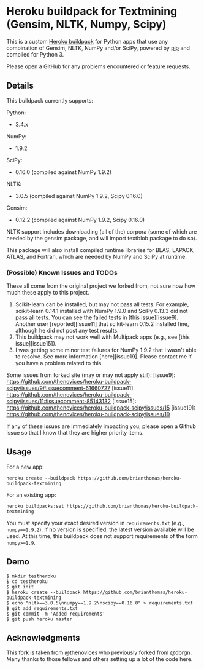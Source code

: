 Heroku buildpack for Textmining (Gensim, NLTK, Numpy, Scipy)
====================================================

This is a custom [Heroku buildpack](http://devcenter.heroku.com/articles/buildpacks)
for Python apps that use any combination of Gensim, NLTK, NumPy and/or SciPy, 
powered by [pip](http://www.pip-installer.org/) and compiled for Python 3.

Please open a GitHub for any problems encountered or feature requests.

Details
-------

This buildpack currently supports:

Python:
  * 3.4.x

NumPy:
  * 1.9.2  

SciPy:
  * 0.16.0 (compiled against NumPy 1.9.2)

NLTK:
  * 3.0.5 (compiled against NumPy 1.9.2, Scipy 0.16.0)

Gensim:
  * 0.12.2 (compiled against NumPy 1.9.2, Scipy 0.16.0)

NLTK support includes downloading (all of the) corpora (some of which 
are needed by the gensim package, and will import textblob package to
do so).

This package will also install compiled runtime libraries for BLAS, LAPACK,
ATLAS, and Fortran, which are needed by NumPy and SciPy at runtime.

### (Possible) Known Issues and TODOs 

These all come from the original project we forked from, not sure now how much 
these apply to this project.

  1. Scikit-learn can be installed, but may not pass all tests. For example,
     scikit-learn 0.14.1 installed with NumPy 1.9.0 and SciPy 0.13.3 did not
     pass all tests. You can see the failed tests in [this issue][issue9].
     Another user [reported][issue11] that scikit-learn 0.15.2 installed fine, although
     he did not post any test results.
  2. This buildpack may not work well with Multipack apps (e.g., see [this
     issue][issue15]).
  3. I was getting some minor test failures for NumPy 1.9.2 that I wasn't able
     to resolve. See more information [here][issue19]. Please contact me if
     you have a problem related to this.

Some issues from forked site (may or may not apply still):
[issue9]: https://github.com/thenovices/heroku-buildpack-scipy/issues/9#issuecomment-61660727
[issue11]: https://github.com/thenovices/heroku-buildpack-scipy/issues/11#issuecomment-85143132
[issue15]: https://github.com/thenovices/heroku-buildpack-scipy/issues/15
[issue19]: https://github.com/thenovices/heroku-buildpack-scipy/issues/19

If any of these issues are immediately impacting you, please open a Github
issue so that I know that they are higher priority items.

Usage
-----
For a new app:

    heroku create --buildpack https://github.com/brianthomas/heroku-buildpack-textmining

For an existing app:

    heroku buildpacks:set https://github.com/brianthomas/heroku-buildpack-textmining

You must specify your exact desired version in `requirements.txt` (e.g.,
`numpy==1.9.2`). If no version is specified, the latest version available will
be used. At this time, this buildpack does not support requirements of the
form `numpy>=1.9`.

Demo
----

    $ mkdir testheroku
    $ cd testheroku
    $ git init
    $ heroku create --buildpack https://github.com/brianthomas/heroku-buildpack-textmining
    $ echo "nltk==3.0.5\nnumpy==1.9.2\nscipy==0.16.0" > requirements.txt
    $ git add requirements.txt
    $ git commit -m 'Added requirements'
    $ git push heroku master


Acknowledgments
---------------

This fork is taken from @thenovices who previously forked from @dbrgn. Many thanks to those
fellows and others setting up a lot of the code here.

